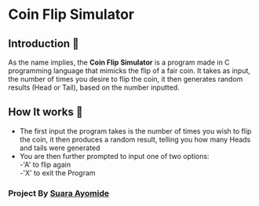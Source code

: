 # Coin Flip Simulator

## Introduction :eyes: 

As the name implies, the **Coin Flip Simulator** is a program made in C programming language that mimicks the flip of a fair coin. It takes as input, the number of times you desire to flip the coin, it then generates random results (Head or Tail), based on the number inputted.

## How It works :rocket:

* The first input the program takes is the number of times you wish to flip the coin, it then produces a random result, telling you how many Heads and tails were generated
* You are then further prompted to input one of two options:\
    -'A' to flip again\
    -'X' to exit the Program
 

### Project By [Suara Ayomide](https://twitter.com/aysuarex)
